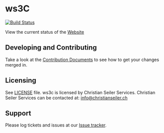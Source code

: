 # ws3C

[![Build Status](https://travis-ci.org/Christian-Seiler/ws3C.svg?branch=develop)](https://travis-ci.org/Christian-Seiler/ws3C)

View the current status of the [Website](https://christian-seiler.github.io/ws3C/)


Developing and Contributing
------

Take a look at the [Contribution Documents](https://github.com/christian-seiler/ws3c/blob/master/CONTRIBUTING.md) to see how to get your changes merged in.

Licensing
---------

See [LICENSE](https://github.com/christian-seiler/ws3c/blob/master/LICENSE.md) file. ws3c is licensed by Christian Seiler Services. Christian Seiler Services can be contacted at: info@christianseiler.ch

Support
-------

Please log tickets and issues at our [Issue tracker](https://github.com/Christian-Seiler/ws3C/issues).
